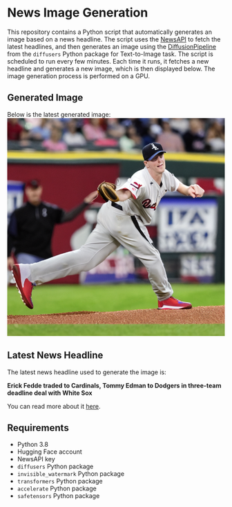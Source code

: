 # News Image Generation
This repository contains a Python script that automatically generates an image based on a news headline. The script uses the [NewsAPI](https://newsapi.org/) to fetch the latest headlines, and then generates an image using the [DiffusionPipeline](https://github.com/huggingface/diffusers) from the `diffusers` Python package for Text-to-Image task.
The script is scheduled to run every few minutes. Each time it runs, it fetches a new headline and generates a new image, which is then displayed below. The image generation process is performed on a GPU.

## Generated Image
Below is the latest generated image:
![Generated Image](image.png)

## Latest News Headline
The latest news headline used to generate the image is:

**Erick Fedde traded to Cardinals, Tommy Edman to Dodgers in three-team deadline deal with White Sox**

You can read more about it [here](https://news.google.com/rss/articles/CBMihQFodHRwczovL3d3dy5jYnNzcG9ydHMuY29tL21sYi9uZXdzL2VyaWNrLWZlZGRlLXRyYWRlZC10by1jYXJkaW5hbHMtdG9tbXktZWRtYW4tdG8tZG9kZ2Vycy1pbi10aHJlZS10ZWFtLWRlYWRsaW5lLWRlYWwtd2l0aC13aGl0ZS1zb3gv0gGJAWh0dHBzOi8vd3d3LmNic3Nwb3J0cy5jb20vbWxiL25ld3MvZXJpY2stZmVkZGUtdHJhZGVkLXRvLWNhcmRpbmFscy10b21teS1lZG1hbi10by1kb2RnZXJzLWluLXRocmVlLXRlYW0tZGVhZGxpbmUtZGVhbC13aXRoLXdoaXRlLXNveC9hbXAv?oc=5).

## Requirements
- Python 3.8
- Hugging Face account
- NewsAPI key
- `diffusers` Python package
- `invisible_watermark` Python package
- `transformers` Python package
- `accelerate` Python package
- `safetensors` Python package

